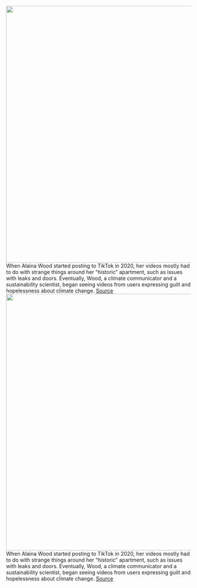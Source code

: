 <img src='https://cdn.vox-cdn.com/thumbor/JY7DZg-9h-yeZZwBYr_fKyJARM0=/0x0:2040x1360/1200x675/filters:focal(857x517:1183x843)/cdn.vox-cdn.com/uploads/chorus_image/image/70766057/VRG_Illo_5122_M_Mathieson_Tik_Tok.0.jpg' width='700px' /><br/>
When Alaina Wood started posting to TikTok in 2020, her videos mostly had to do with strange things around her “historic” apartment, such as issues with leaks and doors. Eventually, Wood, a climate communicator and a sustainability scientist, began seeing videos from users expressing guilt and hopelessness about climate change.
<a href='https://www.theverge.com/23030924/tiktok-alaina-wood-climate-change-sustainability'> Source <a/><img src='https://cdn.vox-cdn.com/thumbor/JY7DZg-9h-yeZZwBYr_fKyJARM0=/0x0:2040x1360/1200x675/filters:focal(857x517:1183x843)/cdn.vox-cdn.com/uploads/chorus_image/image/70766057/VRG_Illo_5122_M_Mathieson_Tik_Tok.0.jpg' width='700px' /><br/>
When Alaina Wood started posting to TikTok in 2020, her videos mostly had to do with strange things around her “historic” apartment, such as issues with leaks and doors. Eventually, Wood, a climate communicator and a sustainability scientist, began seeing videos from users expressing guilt and hopelessness about climate change.
<a href='https://www.theverge.com/23030924/tiktok-alaina-wood-climate-change-sustainability'> Source <a/>
